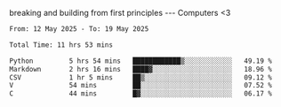 breaking and building from first principles --- Computers <3

<!--START_SECTION:waka-->

```txt
From: 12 May 2025 - To: 19 May 2025

Total Time: 11 hrs 53 mins

Python         5 hrs 54 mins   ████████████▒░░░░░░░░░░░░   49.19 %
Markdown       2 hrs 16 mins   ████▓░░░░░░░░░░░░░░░░░░░░   18.96 %
CSV            1 hr 5 mins     ██▒░░░░░░░░░░░░░░░░░░░░░░   09.12 %
V              54 mins         ██░░░░░░░░░░░░░░░░░░░░░░░   07.52 %
C              44 mins         █▓░░░░░░░░░░░░░░░░░░░░░░░   06.17 %
```

<!--END_SECTION:waka-->
